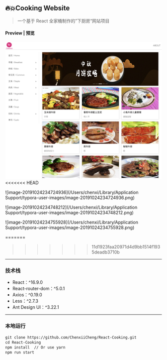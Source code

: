## 🔥💥Cooking Website

> 一个基于 React 全家桶制作的”下厨房“网站项目

[website]: cooking.chenxii.xyz

#### Preview | 预览

![image-20191024232242863](./imgs/cooking-react.jpeg)
<<<<<<< HEAD



![image-20191024234724936](/Users/chenxi/Library/Application Support/typora-user-images/image-20191024234724936.png)



![image-20191024234748212](/Users/chenxi/Library/Application Support/typora-user-images/image-20191024234748212.png)



![image-20191024234755928](/Users/chenxi/Library/Application Support/typora-user-images/image-20191024234755928.png)


=======
>>>>>>> 11d1923faa20971d4d9bb1514f1935deadb3710b

---

### 技术栈

- React：^16.9.0
- React-router-dom：^5.0.1
- Axios：^0.19.0
- Less：^2.7.3
- Ant Design UI：^3.22.1

---

### 本地运行

```
git clone https://github.com/ChenxiiCheng/React-Cooking.git
cd React-Cooking
npm install  // Or use yarn
npm run start
```
